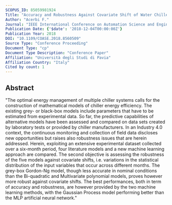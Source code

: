 ```yaml
---
SCOPUS_ID: 85059981924
Title: "Accuracy and Robustness Against Covariate Shift of Water Chiller Models"
Author: "Acerbi F."
Journal: "IEEE International Conference on Automation Science and Engineering"
Publication Date: {'$date': '2018-12-04T00:00:00Z'}
Publication Year: 2018
DOI: "10.1109/COASE.2018.8560509"
Source Type: "Conference Proceeding"
Document Type: "cp"
Document Type Description: "Conference Paper"
Affiliation: "Università degli Studi di Pavia"
Affiliation Country: "Italy"
Cited by count: 1
---
```


## Abstract
"The optimal energy management of multiple chiller systems calls for the construction of mathematical models of chiller energy efficiency. The existing grey- or black-box models include parameters that have to be estimated from experimental data. So far, the predictive capabilities of alternative models have been assessed and compared on data sets created by laboratory tests or provided by chiller manufacturers. In an Industry 4.0 context, the continuous monitoring and collection of field data discloses new opportunities but raises also robustness issues that are herein addressed. Herein, exploiting an extensive experimental dataset collected over a six-month period, four literature models and a new machine learning approach are compared. The second objective is assessing the robustness of the five models against covariate shifts, i.e. variations in the statistical distribution of the input variables that occur across different months. The grey-box Gordon-Ng model, though less accurate in nominal conditions than the Bi-quadratic and Multivariate polynomial models, proves however more robust against covariate shifts. The best performances, both in term of accuracy and robustness, are however provided by the two machine learning methods, with the Gaussian Process model performing better than the MLP artificial neural network."
